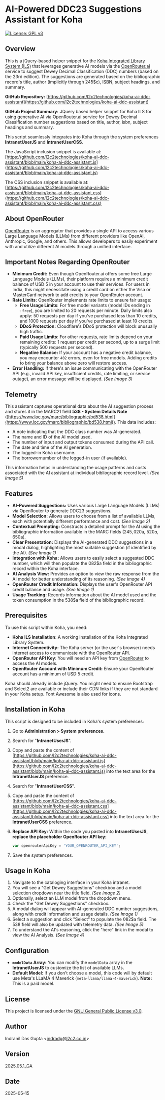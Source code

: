 # AI-Powered DDC23 Suggestions Assistant for Koha

[![License: GPL v3](https://img.shields.io/badge/License-GPLv3-blue.svg)](https://www.gnu.org/licenses/gpl-3.0)

## Overview

This is a jQuery-based helper snippet for the [Koha Integrated Library System (ILS)](https://koha-community.org/) that leverages generative AI models via the [OpenRouter.ai](https://openrouter.ai/) service to suggest Dewey Decimal Classification (DDC) numbers (based on the 23rd edition). The suggestions are generated based on the bibliographic record's title, author (implicitly through 245$c), ISBN, subject headings, and summary.

**GitHub Repository:** [https://github.com/l2c2technologies/koha-ai-ddc-assistant](https://github.com/l2c2technologies/koha-ai-ddc-assistant)

**GitHub Project Summary:** JQuery based helper snippet for Koha ILS for using generative AI via OpenRouter.ai service for Dewey Decimal Classification number suggestions based on title, author, isbn, subject headings and summary.

This script seamlessly integrates into Koha through the system preferences **IntranetUserJS** and **IntranetUserCSS**.

The JavaScript inclusion snippet is available at: [https://github.com/l2c2technologies/koha-ai-ddc-assistant/blob/main/koha-ai-ddc-assistant.js](https://github.com/l2c2technologies/koha-ai-ddc-assistant/blob/main/koha-ai-ddc-assistant.js)

The CSS inclusion snippet is available at: [https://github.com/l2c2technologies/koha-ai-ddc-assistant/blob/main/koha-ai-ddc-assistant.css](https://github.com/l2c2technologies/koha-ai-ddc-assistant/blob/main/koha-ai-ddc-assistant.css)

## About OpenRouter

[OpenRouter](https://openrouter.ai/) is an aggregator that provides a single API to access various Large Language Models (LLMs) from different providers like OpenAI, Anthropic, Google, and others. This allows developers to easily experiment with and utilize different AI models through a unified interface.

## Important Notes Regarding OpenRouter

* **Minimum Credit:** Even though OpenRouter.ai offers some free Large Language Models (LLMs), their platform requires a minimum credit balance of USD 5 in your account to use their services. For users in India, this might necessitate using a credit card on either the Visa or MasterCard network to add credits to your OpenRouter account.
* **Rate Limits:** OpenRouter implements rate limits to ensure fair usage:
    * **Free Usage Limits:** For free model variants (model IDs ending in `:free`), you are limited to 20 requests per minute. Daily limits also apply: 50 requests per day if you've purchased less than 10 credits, and 1000 requests per day if you've purchased at least 10 credits.
    * **DDoS Protection:** Cloudflare's DDoS protection will block unusually high traffic.
    * **Paid Usage Limits:** For other requests, rate limits depend on your remaining credits: 1 request per credit per second, up to a surge limit (typically 500 requests per second).
    * **Negative Balance:** If your account has a negative credit balance, you may encounter `402` errors, even for free models. Adding credits to bring your balance above zero will restore access.
* **Error Handling:** If there's an issue communicating with the OpenRouter API (e.g., invalid API key, insufficient credits, rate limiting, or service outage), an error message will be displayed. *(See Image 3)*

## Telemetry

This assistant captures operational data about the AI suggestion process and stores it in the MARC21 field **538 - System Details Note** ([https://www.loc.gov/marc/bibliographic/bd538.html](https://www.loc.gov/marc/bibliographic/bd538.html)). This data includes:

* A note indicating that the DDC class number was AI-generated.
* The name and ID of the AI model used.
* The number of input and output tokens consumed during the API call.
* The date and time of the AI generation.
* The logged-in Koha username.
* The borrowernumber of the logged-in user (if available).

This information helps in understanding the usage patterns and costs associated with the AI assistant at individual bibliographic record level. *(See Image 5)*

## Features

* **AI-Powered Suggestions:** Uses various Large Language Models (LLMs) via OpenRouter to generate DDC23 suggestions.
* **Model Selection:** Allows users to choose from a list of available LLMs, each with potentially different performance and cost. *(See Image 2)*
* **Contextual Prompting:** Constructs a detailed prompt for the AI using the bibliographic information available in the MARC fields (245$, 020$a, 520$a, 650$a).
* **Clear Presentation:** Displays the AI-generated DDC suggestions in a modal dialog, highlighting the most suitable suggestion (if identified by the AI). *(See Image 1)*
* **Integration with Koha:** Allows users to easily select a suggested DDC number, which will then populate the 082$a field in the bibliographic record within the Koha interface.
* **AI Analysis View:** Provides an option to view the raw response from the AI model for better understanding of its reasoning. *(See Image 4)*
* **OpenRouter Credit Information:** Displays the user's OpenRouter API credit balance and usage. *(See Image 1)*
* **Usage Tracking:** Records information about the AI model used and the token consumption in the 538$a field of the bibliographic record.

## Prerequisites

To use this script within Koha, you need:

* **Koha ILS Installation:** A working installation of the Koha Integrated Library System.
* **Internet Connectivity:** The Koha server (or the user's browser) needs internet access to communicate with the OpenRouter API.
* **OpenRouter API Key:** You will need an API key from [OpenRouter](https://openrouter.ai/) to access the AI models.
* **OpenRouter Account with Minimum Credit:** Ensure your OpenRouter account has a minimum of USD 5 credit.

Koha should already include jQuery. You might need to ensure Bootstrap and Select2 are available or include their CDN links if they are not standard in your Koha setup. Font Awesome is also used for icons.

## Installation in Koha

This script is designed to be included in Koha's system preferences:

1.  Go to **Administration > System preferences**.
2.  Search for "**IntranetUserJS**".
3.  Copy and paste the content of [https://github.com/l2c2technologies/koha-ai-ddc-assistant/blob/main/koha-ai-ddc-assistant.js](https://github.com/l2c2technologies/koha-ai-ddc-assistant/blob/main/koha-ai-ddc-assistant.js) into the text area for the **IntranetUserJS** preference.
4.  Search for "**IntranetUserCSS**".
5.  Copy and paste the content of [https://github.com/l2c2technologies/koha-ai-ddc-assistant/blob/main/koha-ai-ddc-assistant.css](https://github.com/l2c2technologies/koha-ai-ddc-assistant/blob/main/koha-ai-ddc-assistant.css) into the text area for the **IntranetUserCSS** preference.
6.  **Replace API Key:** Within the code you pasted into **IntranetUserJS**, **replace the placeholder OpenRouter API key**:

    ```javascript
    var openrouterApiKey = 'YOUR_OPENROUTER_API_KEY';
    ```

7.  Save the system preferences.

## Usage in Koha

1.  Navigate to the cataloging interface in your Koha intranet.
2.  You will see a "Get Dewey Suggestions" checkbox and a model selection dropdown near the title field. *(See Image 2)*
3.  Optionally, select an LLM model from the dropdown menu.
4.  Check the "Get Dewey Suggestions" checkbox.
5.  A modal dialog will appear with AI-generated DDC number suggestions, along with credit information and usage details. *(See Image 1)*
6.  Select a suggestion and click "Select" to populate the 082$a field. The 538 field will also be updated with telemetry data. *(See Image 5)*
7.  To understand the AI's reasoning, click the "here" link in the modal to view the AI Analysis. *(See Image 4)*

## Configuration

* **`modelData` Array:** You can modify the `modelData` array in the **IntranetUserJS** to customize the list of available LLMs.
* **Default Model:** If you don't choose a model, this code will by default use Meta's LLaMA 4 Maverick (`meta-llama/llama-4-maverick`). **Note:** This is a paid model.

## License

This project is licensed under the [GNU General Public License v3.0](https://www.gnu.org/licenses/gpl-3.0.txt).

## Author

Indranil Das Gupta <<indradg@l2c2.co.in>>

## Version

2025.05.1\_GA

## Date

2025-05-15
